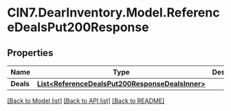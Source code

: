 # CIN7.DearInventory.Model.ReferenceDealsPut200Response

## Properties

| Name      | Type                                                                                                | Description | Notes      |
| --------- | --------------------------------------------------------------------------------------------------- | ----------- | ---------- |
| **Deals** | [**List&lt;ReferenceDealsPut200ResponseDealsInner&gt;**](ReferenceDealsPut200ResponseDealsInner.md) |             | [optional] |

[[Back to Model list]](../README.md#documentation-for-models) [[Back to API list]](../README.md#documentation-for-api-endpoints) [[Back to README]](../README.md)
